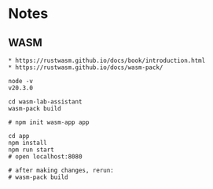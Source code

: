 # Notes

## WASM

    * https://rustwasm.github.io/docs/book/introduction.html
    * https://rustwasm.github.io/docs/wasm-pack/

```
node -v
v20.3.0

cd wasm-lab-assistant
wasm-pack build

# npm init wasm-app app

cd app
npm install
npm run start
# open localhost:8080

# after making changes, rerun:
# wasm-pack build
```